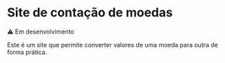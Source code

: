 # Site de contação de moedas

⚠️ Em desenvolvimento

Este é um site que permite converter valores de uma moeda para outra de forma prática.
